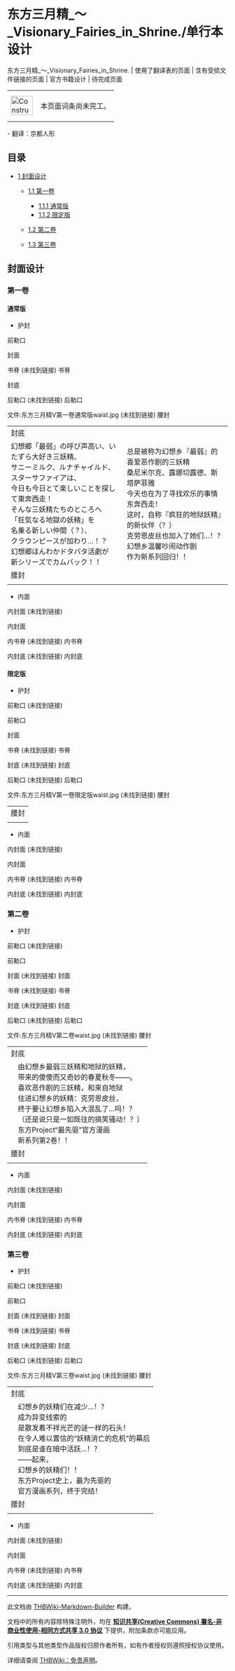 # 东方三月精_～_Visionary_Fairies_in_Shrine./单行本设计

<!-- source html: G:\repos\THBWiki-Markdown-Builder\THBWikiMarkdown\Temp\main\f\fb\ns0%3A%E4%B8%9C%E6%96%B9%E4%B8%89%E6%9C%88%E7%B2%BE_%EF%BD%9E_Visionary_Fairies_in_Shrine%2E%2F%E5%8D%95%E8%A1%8C%E6%9C%AC%E8%AE%BE%E8%AE%A1.html -->

东方三月精_～_Visionary_Fairies_in_Shrine. | 使用了翻译表的页面 | 含有受损文件链接的页面 | 官方书籍设计 | 待完成页面

<center>

<table>
<tbody><tr>
<td class="mbox-image"><div style="width: 52px;">
  <a href="./文件-ConstructionClock.png.md" class="image"><img alt="ConstructionClock.png" src="https://upload.thwiki.cc/thumb/f/f1/ConstructionClock.png/50px-ConstructionClock.png" decoding="async" loading="lazy" width="50" height="43" srcset="https://upload.thwiki.cc/thumb/f/f1/ConstructionClock.png/75px-ConstructionClock.png 1.5x, https://upload.thwiki.cc/thumb/f/f1/ConstructionClock.png/100px-ConstructionClock.png 2x" data-file-width="689" data-file-height="587"></a></div></td>
<td class="mbox-text" style=""><br>本页面词条尚未完工。<br><br></td>
</tr>
</tbody></table>


</center>
- 翻译：京都人形

## 目录

- [1 封面设计](#封面设计)

  - [1.1 第一卷](#第一卷)

    - [1.1.1 通常版](#通常版)
    - [1.1.2 限定版](#限定版)



  - [1.2 第二卷](#第二卷)
  - [1.3 第三卷](#第三卷)







## 封面设计
### 第一卷
#### 通常版
- 护封




[](./文件-东方三月精V第一卷通常版flap1.jpg.md)

前勒口


[](./文件-东方三月精V1卷通常版封面.jpg.md)
封面


书脊 (未找到链接)
书脊


[](./文件-东方三月精V第一卷通常版cover2.jpg.md)
封底


后勒口 (未找到链接)
后勒口




文件:东方三月精V第一卷通常版waist.jpg (未找到链接)  腰封


<table><tbody><tr class="tt-header" id="通常版-1" data-pos="&#91;&quot;\u901a\u5e38\u7248&quot;,1&#93;"><td colspan="2" id="封底" class="tt-header" lang="zh"><div class="poem">封底</div></td></tr><tr class="tt-content" id="通常版-2" data-pos="&#91;&quot;\u901a\u5e38\u7248&quot;,2&#93;"><td class="tt-ja" lang="ja"><div class="poem">幻想郷「最弱」の呼び声高い、いたずら大好き三妖精、<br>サニーミルク、ルナチャイルド、スターサファイアは、<br>今日も今日とて楽しいことを探して東奔西走！<br>そんな三妖精たちのところへ<br>「狂気なる地獄の妖精」を<br>名乗る新しい仲間（？）、<br>クラウンピースが加わり…！？<br>幻想郷ほんわかドタバタ活劇が<br>新シリーズでカムバック！！</div></td><td class="tt-zh" lang="zh"><div class="poem">总是被称为幻想乡『最弱』的喜爱恶作剧的三妖精<br>桑尼米尔克、露娜切露德、斯塔萨菲雅<br>今天也在为了寻找欢乐的事情东奔西走！<br>这时，自称『疯狂的地狱妖精』的新伙伴（？）<br>克劳恩皮丝也加入了她们…！？<br>幻想乡温馨吵闹动作剧<br>作为新系列回归！！</div></td></tr><tr class="tt-header" id="通常版-3" data-pos="&#91;&quot;\u901a\u5e38\u7248&quot;,3&#93;"><td colspan="2" id="腰封" class="tt-header" lang="zh"><div class="poem">腰封</div></td></tr><tr class="tt-content" id="通常版-4" data-pos="&#91;&quot;\u901a\u5e38\u7248&quot;,4&#93;"><td class="tt-ja" lang="ja"><div class="poem"></div></td><td class="tt-zh" lang="zh"><div class="poem"></div></td></tr></tbody></table>


- 内面




内封面 (未找到链接)

内封面


内书脊 (未找到链接)
内书脊


内封底 (未找到链接)
内封底





#### 限定版
- 护封




前勒口 (未找到链接)

前勒口


[](./文件-东方三月精V1卷限定版封面.jpg.md)
封面


书脊 (未找到链接)
书脊


封底 (未找到链接)
封底


后勒口 (未找到链接)
后勒口




文件:东方三月精V第一卷限定版waist.jpg (未找到链接)  腰封


<table><tbody><tr class="tt-header" id="限定版-1" data-pos="&#91;&quot;\u9650\u5b9a\u7248&quot;,1&#93;"><td colspan="2" id="腰封" class="tt-header" lang="zh"><div class="poem">腰封</div></td></tr><tr class="tt-content" id="限定版-2" data-pos="&#91;&quot;\u9650\u5b9a\u7248&quot;,2&#93;"><td class="tt-ja" lang="ja"><div class="poem"></div></td><td class="tt-zh" lang="zh"><div class="poem"></div></td></tr></tbody></table>


- 内面




内封面 (未找到链接)

内封面


内书脊 (未找到链接)
内书脊


内封底 (未找到链接)
内封底





### 第二卷
- 护封




前勒口 (未找到链接)

前勒口


封面 (未找到链接)
封面


书脊 (未找到链接)
书脊


封底 (未找到链接)
封底


后勒口 (未找到链接)
后勒口




文件:东方三月精V第二卷waist.jpg (未找到链接)  腰封


<table><tbody><tr class="tt-header" id="第二卷-1" data-pos="&#91;&quot;\u7b2c\u4e8c\u5377&quot;,1&#93;"><td colspan="2" id="封底" class="tt-header" lang="zh"><div class="poem">封底</div></td></tr><tr class="tt-content" id="第二卷-2" data-pos="&#91;&quot;\u7b2c\u4e8c\u5377&quot;,2&#93;"><td class="tt-ja" lang="ja"><div class="poem"></div></td><td class="tt-zh" lang="zh"><div class="poem">由幻想乡最弱三妖精和地狱的妖精，<br>带来的傻傻而又奇妙的春夏秋冬——。<br>喜欢恶作剧的三妖精，和来自地狱<br>住进幻想乡的妖精：克劳恩皮丝，<br>终于要让幻想乡陷入大混乱了…吗！？<br>（还是说只是一如既往的搞笑骚动！？）<br>东方Project“最先驱”官方漫画<br>新系列第2卷！！</div></td></tr><tr class="tt-header" id="第二卷-3" data-pos="&#91;&quot;\u7b2c\u4e8c\u5377&quot;,3&#93;"><td colspan="2" id="腰封" class="tt-header" lang="zh"><div class="poem">腰封</div></td></tr><tr class="tt-content" id="第二卷-4" data-pos="&#91;&quot;\u7b2c\u4e8c\u5377&quot;,4&#93;"><td class="tt-ja" lang="ja"><div class="poem"></div></td><td class="tt-zh" lang="zh"><div class="poem"></div></td></tr></tbody></table>


- 内面




内封面 (未找到链接)

内封面


内书脊 (未找到链接)
内书脊


内封底 (未找到链接)
内封底





### 第三卷
- 护封




前勒口 (未找到链接)

前勒口


封面 (未找到链接)
封面


书脊 (未找到链接)
书脊


封底 (未找到链接)
封底


后勒口 (未找到链接)
后勒口




文件:东方三月精V第三卷waist.jpg (未找到链接)  腰封


<table><tbody><tr class="tt-header" id="第三卷-1" data-pos="&#91;&quot;\u7b2c\u4e09\u5377&quot;,1&#93;"><td colspan="2" id="封底" class="tt-header" lang="zh"><div class="poem">封底</div></td></tr><tr class="tt-content" id="第三卷-2" data-pos="&#91;&quot;\u7b2c\u4e09\u5377&quot;,2&#93;"><td class="tt-ja" lang="ja"><div class="poem"></div></td><td class="tt-zh" lang="zh"><div class="poem">幻想乡的妖精们在减少…！？<br>成为异变线索的<br>是散发着不祥光芒的谜一样的石头！<br>在令人难以置信的“妖精消亡的危机”的幕后<br>到底是谁在暗中活跃…！？<br>——起来，<br>幻想乡的妖精们！！<br>东方Project史上，最为先驱的<br>官方漫画系列，终于完结！</div></td></tr><tr class="tt-header" id="第三卷-3" data-pos="&#91;&quot;\u7b2c\u4e09\u5377&quot;,3&#93;"><td colspan="2" id="腰封" class="tt-header" lang="zh"><div class="poem">腰封</div></td></tr><tr class="tt-content" id="第三卷-4" data-pos="&#91;&quot;\u7b2c\u4e09\u5377&quot;,4&#93;"><td class="tt-ja" lang="ja"><div class="poem"></div></td><td class="tt-zh" lang="zh"><div class="poem"></div></td></tr></tbody></table>


- 内面




内封面 (未找到链接)

内封面


内书脊 (未找到链接)
内书脊


内封底 (未找到链接)
内封底





  
  

  





---

此文档由 [THBWiki-Markdown-Builder](https://github.com/Delsin-Yu/THBWiki-Markdown-Builder) 构建。

文档中的所有内容除特殊注明外，均在 [**知识共享(Creative Commons) 署名-非商业性使用-相同方式共享 3.0 协议**](https://creativecommons.org/licenses/by-sa/3.0/deed.zh-hans) 下提供，附加条款亦可能应用。

引用类型与其他类型作品版权归原作者所有，如有作者授权则遵照授权协议使用。

详细请查阅 [THBWiki：免责声明](https://thbwiki.cc/THBWiki:%E5%85%8D%E8%B4%A3%E5%A3%B0%E6%98%8E)。

